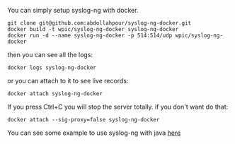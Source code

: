 You can simply setup syslog-ng with docker.

```
git clone git@github.com:abdollahpour/syslog-ng-docker.git
docker build -t wpic/syslog-ng-docker syslog-ng-docker
docker run -d --name syslog-ng-docker -p 514:514/udp wpic/syslog-ng-docker
```

then you can see all the logs:

```
docker logs syslog-ng-docker
```

or you can attach to it to see live records:

```
docker attach syslog-ng-docker
```

If you press Ctrl+C you will stop the server totally. if you don't want do that:

```
docker attach --sig-proxy=false syslog-ng-docker
```

You can see some example to use syslog-ng with java [here](https://github.com/abdollahpour/syslog-ng-docker)